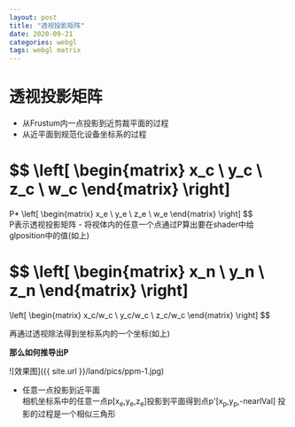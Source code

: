 ```yaml
---
layout: post  
title: "透视投影矩阵"  
date: 2020-09-21  
categories: webgl  
tags: webgl matrix  
---
```


# 透视投影矩阵  
- 从Frustum内一点投影到近剪裁平面的过程  
- 从近平面到规范化设备坐标系的过程  

$$
  \left[
  \begin{matrix}
    x_c \\
    y_c \\
    z_c \\
    w_c
  \end{matrix}
  \right]
  =
  P*
  \left[
  \begin{matrix}
    x_e \\
    y_e \\
    z_e \\
    w_e
  \end{matrix}
  \right]
$$  
P表示透视投影矩阵 - 将视体内的任意一个点通过P算出要在shader中给glposition中的值(如上)  

$$
  \left[
  \begin{matrix}
    x_n \\
    y_n \\
    z_n
  \end{matrix}
  \right]
  =
  \left[
  \begin{matrix}
    x_c/w_c \\
    y_c/w_c \\
    z_c/w_c 
  \end{matrix}
  \right]
$$

再通过透视除法得到坐标系内的一个坐标(如上)  

**那么如何推导出P**

![效果图]({{ site.url }}/land/pics/ppm-1.jpg)  

- 任意一点投影到近平面  
  相机坐标系中的任意一点p[x<sub>e</sub>,y<sub>e</sub>,z<sub>e</sub>]投影到平面得到点p<pub>'</pub>[x<sub>p</sub>,y<sub>p</sub>,-nearlVal]
  投影的过程是一个相似三角形